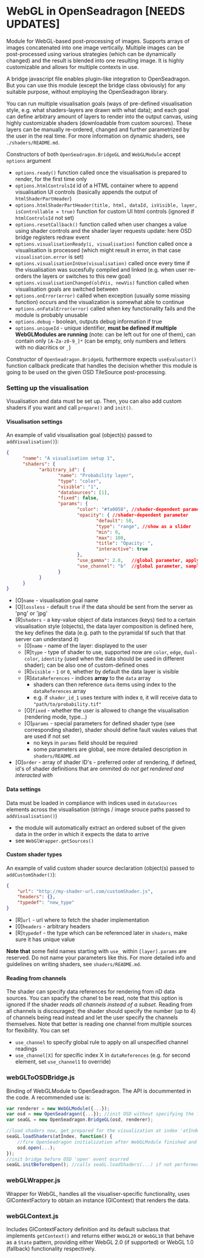 # WebGL in OpenSeadragon [NEEDS UPDATES]
Module for WebGL-based post-processing of images. Supports arrays of images concatenated into one image vertically.
Multiple images can be post-processed using various strategies (which can be dynamically changed) and the result is
blended into one resulting image. It is highly customizable and allows for multiple contexts in use.

A bridge javascript file enables plugin-like integration to OpenSeadragon. But you can use this module (except the bridge class obviously) for any suitable purpose, without employing the OpenSeadragon library.

You can run multiple visualisation goals (ways of pre-defined visualisation style, e.g. what shaders-layers are drawn with what data); 
and each goal can define arbitrary amount of layers to render into the output canvas, using highly customizable shaders 
(downloadable from custom sources). These layers can be manually re-ordered, changed and further parametrized by the user 
in the real time. For more information on dynamic shaders, see `./shaders/README.md`.

Constructors of both `OpenSeadragon.BridgeGL` and `WebGLModule` accept `options` argument
- `options.ready()` function called once the visualisation is prepared to render, for the first time only
- `options.htmlControlsId` id of a HTML container where to append visualisation UI controls (basically appends the output of `htmlShaderPartHeader`)
- `options.htmlShaderPartHeader(title, html, dataId, isVisible, layer, isControllable = true)` function for custom UI html controls (ignored if `htmlControlsId` not set)
- `options.resetCallback()` function called when user changes a value using shader controls and the shader layer requests update: here OSD bridge registers redraw event 
- `options.visualisationReady(i, visualisation)` function called once a visualisation is processed (which might result in error, in that case `visualisation.error` is set)
- `options.visualisationInUse(visualisation)` called once every time if the visualisation was sucesfully compiled and linked (e.g. when user re-orders the layers or switches to this new goal)
- `options.visualisationChanged(oldVis, newVis)` function called when visualisation goals are switched between
- `options.onError(error)` called when exception (usually some missing function) occurs and the visualization is somewhat able to continue
- `options.onFatalError(error)` called when key functionality fails and the module is probably unusable
- `options.debug` - boolean, outputs debug information if true
- `options.uniqueId` - unique identifier, **must be defined if multiple WebGLModules are running** (note: can be left out for one of them), can contain
only `[A-Za-z0-9_]*` (can be empty, only numbers and letters with no diacritics or `_`) 

Constructor of `OpenSeadragon.BridgeGL` furthermore expects `useEvaluator()` function callback predicate that handles the decision whether
this module is going to be used on the given OSD TileSource post-processing. 

### Setting up the visualisation

Visualisation and data must be set up. Then, you can also add custom shaders if you want and call `prepare()` and `init()`.

#### Visualisation settings
An example of valid visualisation goal (object(s) passed to `addVisualisation()`):

````JSON
{    
      "name": "A visualisation setup 1",
      "shaders": {
            "arbitrary_id": {
                   "name": "Probability layer",
                   "type": "color", 
                   "visible": "1", 
                   "dataSources": [1],
                   "fixed": false,
                   "params": { 
                          "color": "#fa0058", //shader-dependent parameter, set as default value for a default control type specified by the shader itself if not an object
                          "opacity": { //shader-dependent parameter
                                 "default": 50,
                                 "type": "range", //show as a slider
                                 "min": 0,
                                 "max": 100,
                                 "title": "Opacity: ",
                                 "interactive": true
                          }, 
                          "use_gamma": 2.0,   //global parameter, apply gamma correction with parameter 2
                          "use_channel": "b"  //global parameter, sample channel 'b' from the image
                   }
            }
      }
}
````
- [O]`name` - visualisation goal name 
- [O]`lossless` - default `true` if the data should be sent from the server as 'png' or 'jpg'
- [R]`shaders` - a key-value object of data instances (keys) tied to a certain visualisation style (objects), the data layer composition is defined here, 
the key defines the data (e.g. path to the pyramidal tif such that that server can understand it)
    - [0]`name` - name of the layer: displayed to the user
    - [R]`type` - type of shader to use, supported now are `color`, `edge`, `dual-color`, `identity` (used when the data should be used in different shader); can be also one of custom-defined ones 
    - [R]`visible` -  `1` or `0`, whether by default the data layer is visible
    - [R]`dataReferences` - indices **array** to the `data` array
        - shaders can then reference `data` items using index to the `dataReferences` array
        - e.g. if `shader_id_1` uses texture with index `0`, it will receive data to `"path/to/probability.tif"`
    - [O]`fixed` - whether the user is allowed to change the visualisation (rendering mode, type...)
    - [O]`params` - special parameters for defined shader type (see corresponding shader), shader should define fault vaules values that are used if not set
        - no keys in `params` field should be required
        - some parameters are global, see more detailed description in `shaders/README.md`
- [O]`order` - array of shader ID's - preferred order of rendering, if defined, id's of shader definitions that are ommited _do not get rendered and interacted with_        
#### Data settings
Data must be loaded in compliance with indices used in `dataSources` elements across the visualisation (strings / image srouce paths passed to `addVisualisation()`)
- the module will automatically extract an ordered subset of the given data in the order in which it expects the data to arrive
- see `WebGlWrapper.getSources()`

#### Custom shader types
An example of valid custom shader source declaration (object(s) passed to `addCustomShader()`):
````JSON
{
    "url": "http://my-shader-url.com/customShader.js",
    "headers": {},
    "typedef": "new_type"
}
````
- [R]`url` - url where to fetch the shader implementation
- [0]`headers` - arbitrary headers
- [R]`typedef` - the type which can be referenced later in `shaders`, make sure it has unique value

**Note that** some field names starting with `use_` within `[layer].params` are reserved. Do not name
your parameters like this. For more detailed info and guidelines on writing shaders, see `shaders/README.md`.

#### Reading from channels
The shader can specify data references for rendering from nD data sources. You can spacify the chanel to be read,
note that this option is ignored if the shader _reads all channels instead of a subset_. Reading from all channels
is discouraged; the shader should specify the number (up to 4) of channels being read instead and let the user specify
the channels themselves. Note that better is reading one channel from multiple sources for flexibility. You can set
 - ``use_channel`` to specify global rule to apply on all unspecified channel readings
 - ``use_channel[X]`` for specific index X in `dataReferences` (e.g. for second element, set `use_channel1` to override)



### webGLToOSDBridge.js
Binding of WebGLModule to OpenSeadragon. The API is docummented in the code. A recommended use is:
```js
var renderer = new WebGLModule({...});
var osd = new OpenSeadragon({...}); //init OSD without specifying the TileSources to load - delay the initialization
var seaGL = new OpenSeadragon.BridgeGL(osd, renderer);

//load shaders now, get prepared for the visualization at index 'atIndex'
seaGL.loadShaders(atIndex, function() {
    //fire OpenSeadragon initialization after WebGLModule finished and the rendering can begin
    osd.open(...);
});
//init bridge before OSD 'open' event ocurred
seaGL.initBeforeOpen(); //calls seaGL.loadShaders(...) if not performed manually
```

### webGLWrapper.js
Wrapper for WebGL, handles all the visualiser-specific functionality, uses GlContextFactory to obtain an instance (GlContext) that renders the data.

### webGLContext.js
Includes GlContextFactory definition and its default subclass that implements `getContext()` and returns either `WebGL20` or `WebGL10` that behave as a `State` pattern, providing either WebGL 2.0 (if supported) or WebGL 1.0 (fallback) functionality respectively.
